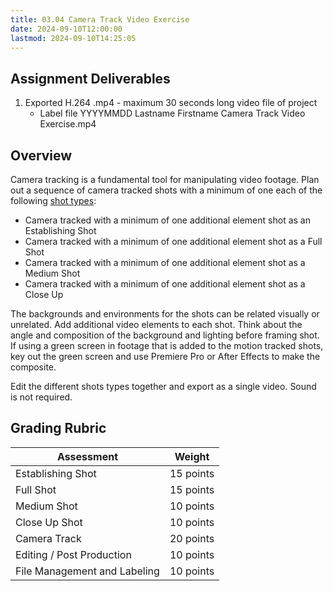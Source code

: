 ```yaml
---
title: 03.04 Camera Track Video Exercise
date: 2024-09-10T12:00:00
lastmod: 2024-09-10T14:25:05
---
```


## Assignment Deliverables

1. Exported H.264 .mp4 - maximum 30 seconds long video file of project
   - Label file YYYYMMDD Lastname Firstname Camera Track Video Exercise.mp4

## Overview

Camera tracking is a fundamental tool for manipulating video footage. Plan out a sequence of camera tracked shots with a minimum of one each of the following [shot types](../../../../video/shot-types.md):

- Camera tracked with a minimum of one additional element shot as an Establishing Shot
- Camera tracked with a minimum of one additional element shot as a Full Shot
- Camera tracked with a minimum of one additional element shot as a Medium Shot
- Camera tracked with a minimum of one additional element shot as a Close Up

The backgrounds and environments for the shots can be related visually or unrelated. Add additional video elements to each shot. Think about the angle and composition of the background and lighting before framing shot. If using a green screen in footage that is added to the motion tracked shots, key out the green screen and use Premiere Pro or After Effects to make the composite.

Edit the different shots types together and export as a single video. Sound is not required.

## Grading Rubric

<div class="responsive-table-markdown">

| Assessment                   | Weight    |
| ---------------------------- | --------- |
| Establishing Shot            | 15 points |
| Full Shot                    | 15 points |
| Medium Shot                  | 10 points |
| Close Up Shot                | 10 points |
| Camera Track                 | 20 points |
| Editing / Post Production    | 10 points |
| File Management and Labeling | 10 points |

</div>
